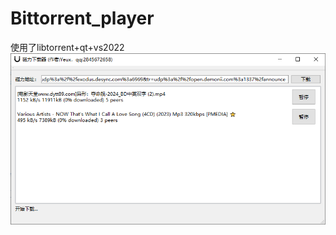 # Bittorrent_player
使用了libtorrent+qt+vs2022
<img src="https://github.com/Yeux-code/Bittorrent_player/blob/master/QtWidgetsApplication1/%E7%A3%81%E5%8A%9B%E4%B8%8B%E8%BD%BD%E5%99%A8.png" alt="示例图片" width="600">
